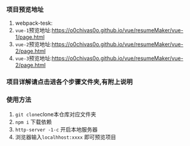 ### 项目预览地址

1. webpack-tesk:
2. `vue-1`预览地址:https://o0chivas0o.github.io/vue/resumeMaker/vue-1/page.html
3. `vue-2`预览地址:https://o0chivas0o.github.io/vue/resumeMaker/vue-2/page.html
4. `vue-3`预览地址:https://o0chivas0o.github.io/vue/resumeMaker/vue-2/page.html


### 项目详解请点击进各个步骤文件夹,有附上说明

### 使用方法

1. `git clone`clone本仓库对应文件夹
2. `npm i` 下载依赖
3. `http-server -1-c` 开启本地服务器
4. 浏览器输入`localhhost:xxxx` 即可预览项目
